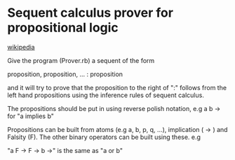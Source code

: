 Sequent calculus prover for propositional logic
======

[wikipedia](http://en.wikipedia.org/wiki/Sequent_calculus)

Give the program (Prover.rb) a sequent of the form 

proposition, proposition, ... : proposition

and it will try to prove that the proposition to the right of ":"
follows from the left hand propositions using the inference rules
of sequent calculus.

The propositions should be put in using reverse polish notation, e.g
a b ->
for "a implies b"

Propositions can be built from atoms (e.g a, b, p, q, ...), implication ( -> )
and Falsity (F).
The other binary operators can be built using these. e.g

"a F -> F -> b ->"  is the same as "a or b"
